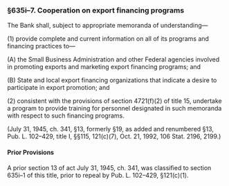 ### §635i–7. Cooperation on export financing programs ###

The Bank shall, subject to appropriate memoranda of understanding—

(1) provide complete and current information on all of its programs and financing practices to—

(A) the Small Business Administration and other Federal agencies involved in promoting exports and marketing export financing programs; and

(B) State and local export financing organizations that indicate a desire to participate in export promotion; and

(2) consistent with the provisions of section 4721(f)(2) of title 15, undertake a program to provide training for personnel designated in such memoranda with respect to such financing programs.

(July 31, 1945, ch. 341, §13, formerly §19, as added and renumbered §13, Pub. L. 102–429, title I, §§115, 121(c)(7), Oct. 21, 1992, 106 Stat. 2196, 2199.)

#### Prior Provisions ####

A prior section 13 of act July 31, 1945, ch. 341, was classified to section 635i–1 of this title, prior to repeal by Pub. L. 102–429, §121(c)(1).